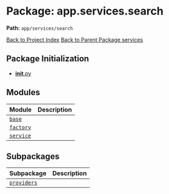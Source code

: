 # Package: app.services.search

**Path:** `app/services/search`

[Back to Project Index](../../../../index.md)
[Back to Parent Package services](../index.md)

## Package Initialization
- [__init__.py](init.md)

## Modules

| Module | Description |
| --- | --- |
| [`base`](base.md) |  |
| [`factory`](factory.md) |  |
| [`service`](service.md) |  |

## Subpackages

| Subpackage | Description |
| --- | --- |
| [`providers`](providers/index.md) |  |
